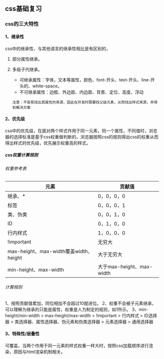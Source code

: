 ## css基础复习

### css的三大特性

#### 1、继承性

css中的继承性，与其他语言的继承性相比是有区别的，

1. 部分属性继承。
2. 多级子代继承。

	
	- 可继承属性：字体，文本等属性，颜色、font-开头、text-开头、line-开头的、white-space。
	- 不可继承属性：边框、外边距、内边距、背景、定位、高度、浮动

	`注意：不容易找出其属性的来源，因此在开发时需要找父级元素，从而找出样式来源，并得到解决方案`

#### 2、优先级

css中的优先级，在面对两个样式作用于同一元素，同一个属性，不同值时，浏览器的选择标准是基于css权重做判断的，浏览器按照css的规则得出css的权重从而得出样式的优先级，优先展示权重高的样式。

##### css权重计算规则

###### 权重参考表

<table>
	<thead>
		  <tr>
		    <th>元素</th>
		    <th>贡献值</th>
		  </tr>
	</thead>
  <tr>
    <td>继承、*</td>
    <td>0，0，0，0</td>
  </tr>
  <tr>
    <td>标签</td>
    <td>0，0，0，1</td>
  </tr>
  <tr>
    <td>类、伪类</td>
    <td>0，0，1，0</td>
  </tr>
 <tr>
    <td>ID</td>
    <td>0，1，0，0</td>
  </tr>
 <tr>
    <td>行内样式</td>
    <td>1，0，0，0</td>
  </tr>
 <tr>
    <td>!important</td>
    <td>无穷大</td>
  </tr>
 <tr>
    <td>max-height、max-width覆盖width、height</td>
    <td>大于无穷大</td>
  </tr>
 <tr>
    <td>min-height、max-width</td>
    <td>大于max-height、max-width</td>
  </tr>
</table>

###### 计算规则

1、按照贡献值累加，同位相加不会超过10就进位。
2、权重不会被子元素继承，可以理解为继承的只能是属性，权重是人为制定的规则，如1所示。
3、min-height/min-width > max-height/max-width > !important > 行内样式 > ID选择器 > 类选择器、属性选择器、伪元素和伪类选择器 > 元素选择器 > 通用选择器

#### 3、特殊性/层叠性

可覆盖，当两个作用于同一元素的样式权重一样大时，按照css加载顺序进行渲染，原因与html渲染机制相关。